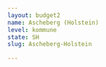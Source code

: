 ```yaml
---
layout: budget2
name: Ascheberg (Holstein)
level: kommune
state: SH
slug: Ascheberg-Holstein

---
```




